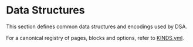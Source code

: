 # Data Structures

This section defines common data structures and encodings used by DSA.

For a canonical registry of pages, blocks and options, refer to [KINDS.yml](../KINDS.yml).



